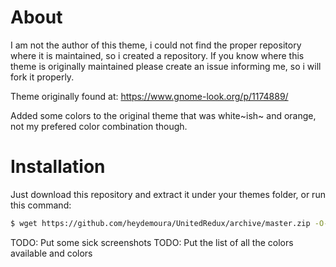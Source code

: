 # About
I am not the author of this theme, i could not find the proper repository where it is maintained, so i created a repository. If you know where this theme is originally maintained please create an issue informing me, so i will fork it properly.

Theme originally found at: https://www.gnome-look.org/p/1174889/

Added some colors to the original theme that was white~ish~ and orange, not my prefered color combination though.

# Installation
Just download this repository and extract it under your themes folder, or run this command:
```sh
$ wget https://github.com/heydemoura/UnitedRedux/archive/master.zip -O- |unzip - $HOME/.local/share/themes/
```

TODO: Put some sick screenshots
TODO: Put the list of all the colors available and colors

